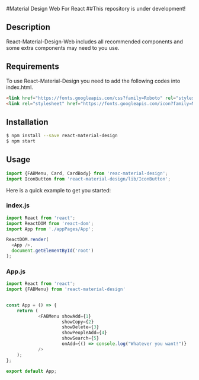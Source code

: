 #Material Design Web For React
##This repository is under development!

## Description

React-Material-Design-Web includes all recommended components and some extra components may need to you use.

## Requirements
To use React-Material-Design you need to add the following codes into index.html.

```html
<link href="https://fonts.googleapis.com/css?family=Roboto" rel="stylesheet">
<link rel="stylesheet" href="https://fonts.googleapis.com/icon?family=Material+Icons">
```

## Installation

```sh
$ npm install --save react-material-design
$ npm start
```

## Usage

```js
import {FABMenu, Card, CardBody} from 'reac-material-design';
import IconButton from 'react-material-design/lib/IconButton';
```

Here is a quick example to get you started:

### index.js
```js
import React from 'react';
import ReactDOM from 'react-dom';
import App from './appPages/App';

ReactDOM.render(
  <App />,
  document.getElementById('root')
);
```

### App.js

```js
import React from 'react';
import {FABMenu} from 'react-material-design'


const App = () => {
    return (
            <FABMenu showAdd={1}
                     showCopy={2}
                     showDelete={3}
                     showPeopleAdd={4}
                     showSearch={5}
                     onAdd={() => console.log("Whatever you want!")}
            />
    );
};

export default App;

```





